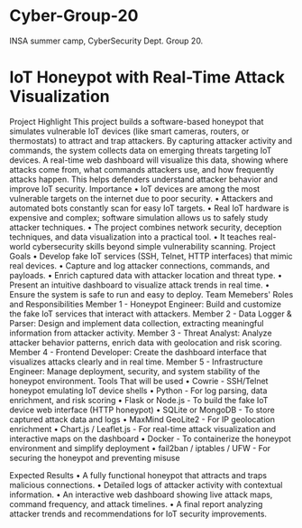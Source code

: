 # Cyber-Group-20
INSA summer camp, CyberSecurity Dept. Group 20.

# IoT Honeypot with Real-Time Attack Visualization
  Project Highlight
        This project builds a software-based honeypot that simulates vulnerable IoT devices (like smart cameras, routers, or thermostats)          to attract and trap attackers. By capturing attacker activity and commands, the system collects data on emerging threats targeting         IoT devices.
        A real-time web dashboard will visualize this data, showing where attacks come from, what commands attackers use, and how                  frequently attacks happen. This helps defenders understand attacker behavior and improve IoT security.
 Importance
        •	IoT devices are among the most vulnerable targets on the internet due to poor security.
        •	Attackers and automated bots constantly scan for easy IoT targets.
        •	Real IoT hardware is expensive and complex; software simulation allows us to safely study attacker techniques.
        •	The project combines network security, deception techniques, and data visualization into a practical tool.
        •	It teaches real-world cybersecurity skills beyond simple vulnerability scanning.
  Project Goals
        •	Develop fake IoT services (SSH, Telnet, HTTP interfaces) that mimic real devices.
        •	Capture and log attacker connections, commands, and payloads.
        •	Enrich captured data with attacker location and threat type.
        •	Present an intuitive dashboard to visualize attack trends in real time.
        •	Ensure the system is safe to run and easy to deploy.
  Team Memebers' Roles and Responsibilities
        Member 1 - Honeypot Engineer: Build and customize the fake IoT services that interact with attackers.
        Member 2 - Data Logger & Parser: Design and implement data collection, extracting meaningful information from attacker activity.
        Member 3 - Threat Analyst: Analyze attacker behavior patterns, enrich data with geolocation and risk scoring.
        Member 4 - Frontend Developer: Create the dashboard interface that visualizes attacks clearly and in real time.
        Member 5 - Infrastructure Engineer: Manage deployment, security, and system stability of the honeypot environment.
 Tools That will be used
        •	Cowrie - SSH/Telnet honeypot emulating IoT device shells
        •	Python - For log parsing, data enrichment, and risk scoring
        •	Flask or Node.js - To build the fake IoT device web interface (HTTP honeypot)
        •	SQLite or MongoDB - To store captured attack data and logs
        •	MaxMind GeoLite2 - For IP geolocation enrichment
        •	Chart.js / Leaflet.js - For real-time attack visualization and interactive maps on the dashboard
        •	Docker - To containerize the honeypot environment and simplify deployment
        •	fail2ban / iptables / UFW - For securing the honeypot and preventing misuse
  
  Expected Results
        •	A fully functional honeypot that attracts and traps malicious connections.
        •	Detailed logs of attacker activity with contextual information.
        •	An interactive web dashboard showing live attack maps, command frequency, and attack timelines.
        •	A final report analyzing attacker trends and recommendations for IoT security improvements.

